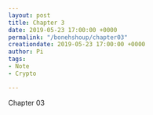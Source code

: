 ```yaml
---
layout: post
title: Chapter 3
date: 2019-05-23 17:00:00 +0000
permalink: "/bonehshoup/chapter03"
creationdate: 2019-05-23 17:00:00 +0000
author: Pi
tags:
- Note
- Crypto

---
```

Chapter 03